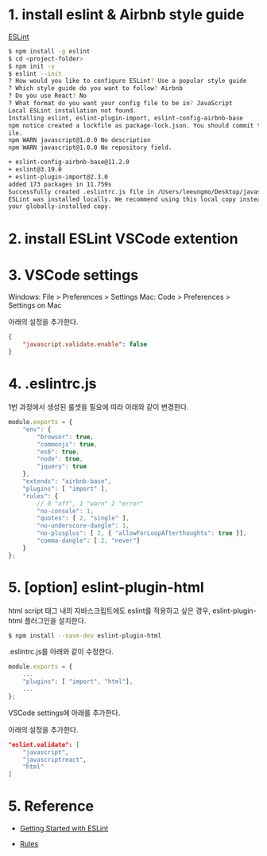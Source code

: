 # 1. install eslint & Airbnb style guide

[ESLint](http://eslint.org/)

```bash
$ npm install -g eslint
$ cd <project-folder>
$ npm init -y
$ eslint --init
? How would you like to configure ESLint? Use a popular style guide
? Which style guide do you want to follow? Airbnb
? Do you use React? No
? What format do you want your config file to be in? JavaScript
Local ESLint installation not found.
Installing eslint, eslint-plugin-import, eslint-config-airbnb-base
npm notice created a lockfile as package-lock.json. You should commit this f
ile.
npm WARN javascript@1.0.0 No description
npm WARN javascript@1.0.0 No repository field.

+ eslint-config-airbnb-base@11.2.0
+ eslint@3.19.0
+ eslint-plugin-import@2.3.0
added 173 packages in 11.759s
Successfully created .eslintrc.js file in /Users/leeungmo/Desktop/javascript
ESLint was installed locally. We recommend using this local copy instead of
your globally-installed copy.
```

# 2. install ESLint VSCode extention

# 3. VSCode settings

Windows: File > Preferences > Settings 
Mac: Code > Preferences > Settings on Mac

아래의 설정을 추가한다.

```json
{
    "javascript.validate.enable": false
}
```

# 4. .eslintrc.js

1번 과정에서 생성된 룰셋을 필요에 따라 아래와 같이 변경한다.

```javascript
module.exports = {
    "env": {
        "browser": true,
        "commonjs": true,
        "es6": true,
        "node": true,
        "jquery": true
    },
    "extends": "airbnb-base",
    "plugins": [ "import" ],
    "rules": {
        // 0 "off", 1 "warn" 2 "error"
        "no-console": 1,
        "quotes": [ 2, "single" ],
        "no-underscore-dangle": 1,
        "no-plusplus": [ 2, { "allowForLoopAfterthoughts": true }],
        "comma-dangle": [ 2, "never"]
    }
};
```

# 5. [option] eslint-plugin-html

html script 태그 내의 자바스크립트에도 eslint를 적용하고 싶은 경우, eslint-plugin-html 플러그인을 설치한다.

```bash
$ npm install --save-dev eslint-plugin-html
```

.eslintrc.js를 아래와 같이 수정한다.

```javascript
module.exports = {
    ...
    "plugins": [ "import", "html"],
    ...
};
```

VSCode settings에 아래를 추가한다.

아래의 설정을 추가한다.

```json
"eslint.validate": [
    "javascript",
    "javascriptreact",
    "html"
]
```

# 5. Reference

- [Getting Started with ESLint](http://eslint.org/docs/user-guide/getting-started)

- [Rules](http://eslint.org/docs/rules/)
